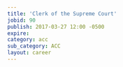 ```yaml
---
title: 'Clerk of the Supreme Court'
jobid: 90
publish: 2017-03-27 12:00 -0500
expire: 
category: acc
sub_category: ACC
layout: career
---
```

